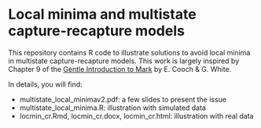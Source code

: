 # Local minima and multistate capture-recapture models

This repository contains R code to illustrate solutions to avoid local minima in multistate capture-recapture models. This work is largely inspired by Chapter 9 of the [Gentle Introduction to Mark](http://www.phidot.org/software/mark/docs/book/) by E. Cooch & G. White.

In details, you will find:
* multistate_local_minimav2.pdf: a few slides to present the issue
* multistate_local_minima.R: illustration with simulated data
* locmin_cr.Rmd, locmin_cr.docx, locmin_cr.html: illustration with real data

